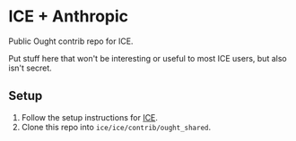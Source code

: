 # ICE + Anthropic
Public Ought contrib repo for ICE.

Put stuff here that won't be interesting or useful to most ICE users, but also isn't secret.

## Setup

1. Follow the setup instructions for [ICE](https://github.com/oughtinc/ice).
2. Clone this repo into `ice/ice/contrib/ought_shared`.
